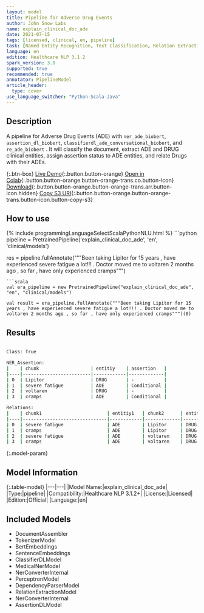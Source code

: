 ```yaml
---
layout: model
title: Pipeline for Adverse Drug Events
author: John Snow Labs
name: explain_clinical_doc_ade
date: 2021-07-15
tags: [licensed, clinical, en, pipeline]
task: [Named Entity Recognition, Text Classification, Relation Extraction, Pipeline Healthcare]
language: en
edition: Healthcare NLP 3.1.2
spark_version: 3.0
supported: true
recommended: true
annotator: PipelineModel
article_header:
  type: cover
use_language_switcher: "Python-Scala-Java"
---
```


## Description

A pipeline for Adverse Drug Events (ADE) with `ner_ade_biobert`, `assertion_dl_biobert`, `classifierdl_ade_conversational_biobert`, and `re_ade_biobert` . It will classify the document, extract ADE and DRUG clinical entities, assign assertion status to ADE entities, and relate Drugs with their ADEs.


{:.btn-box}
[Live Demo](https://demo.johnsnowlabs.com/healthcare/PP_ADE/){:.button.button-orange}
[Open in Colab](https://github.com/JohnSnowLabs/spark-nlp-workshop/blob/master/tutorials/Certification_Trainings/Healthcare/16.Adverse_Drug_Event_ADE_NER_and_Classifier.ipynb){:.button.button-orange.button-orange-trans.co.button-icon}
[Download](https://s3.amazonaws.com/auxdata.johnsnowlabs.com/clinical/models/explain_clinical_doc_ade_en_3.1.2_3.0_1626380200755.zip){:.button.button-orange.button-orange-trans.arr.button-icon.hidden}
[Copy S3 URI](s3://auxdata.johnsnowlabs.com/clinical/models/explain_clinical_doc_ade_en_3.1.2_3.0_1626380200755.zip){:.button.button-orange.button-orange-trans.button-icon.button-copy-s3}

## How to use



<div class="tabs-box" markdown="1">
{% include programmingLanguageSelectScalaPythonNLU.html %}
```python
pipeline = PretrainedPipeline('explain_clinical_doc_ade', 'en', 'clinical/models')

res = pipeline.fullAnnotate("""Been taking Lipitor for 15 years , have experienced severe fatigue a lot!!! . Doctor moved me to voltaren 2 months ago , so far , have only experienced cramps""")


```
```scala
val era_pipeline = new PretrainedPipeline("explain_clinical_doc_ade", "en", "clinical/models")

val result = era_pipeline.fullAnnotate("""Been taking Lipitor for 15 years , have experienced severe fatigue a lot!!! . Doctor moved me to voltaren 2 months ago , so far , have only experienced cramps""")(0)

```
</div>

## Results

```bash

Class: True

NER_Assertion:
|    | chunk                   | entitiy    | assertion   |
|----|-------------------------|------------|-------------|
| 0  | Lipitor                 | DRUG       | -           |
| 1  | severe fatigue          | ADE        | Conditional |
| 2  | voltaren                | DRUG       | -           |
| 3  | cramps                  | ADE        | Conditional |

Relations:
|    | chunk1                        | entitiy1   | chunk2      | entity2 | relation |
|----|-------------------------------|------------|-------------|---------|----------|
| 0  | severe fatigue                | ADE        | Lipitor     | DRUG    |        1 |
| 1  | cramps                        | ADE        | Lipitor     | DRUG    |        0 |
| 2  | severe fatigue                | ADE        | voltaren    | DRUG    |        0 |
| 3  | cramps                        | ADE        | voltaren    | DRUG    |        1 |

```

{:.model-param}
## Model Information

{:.table-model}
|---|---|
|Model Name:|explain_clinical_doc_ade|
|Type:|pipeline|
|Compatibility:|Healthcare NLP 3.1.2+|
|License:|Licensed|
|Edition:|Official|
|Language:|en|

## Included Models

- DocumentAssembler
- TokenizerModel
- BertEmbeddings
- SentenceEmbeddings
- ClassifierDLModel
- MedicalNerModel
- NerConverterInternal
- PerceptronModel
- DependencyParserModel
- RelationExtractionModel
- NerConverterInternal
- AssertionDLModel
